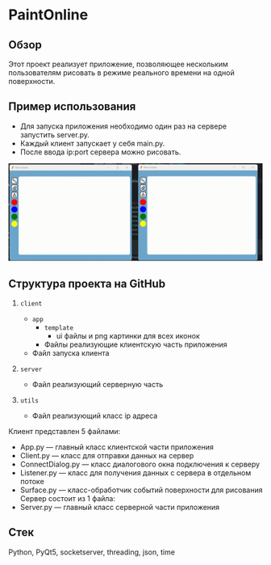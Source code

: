 # PaintOnline

## Обзор
Этот проект реализует приложение, позволяющее нескольким пользователям рисовать в режиме реального времени на одной поверхности.

## Пример использования
- Для запуска приложения необходимо один раз на сервере запустить server.py. 
- Каждый клиент запускает у себя main.py. 
- После ввода ip:port сервера можно рисовать.

 <img src="client/app/template/example.gif" alt="example"/>

## Структура проекта на GitHub
1. `client`
   - `app`
     - `template`
       - ui файлы и png картинки для всех иконок
     - Файлы реализующие клиентскую часть приложения
   - Файл запуска клиента

2. `server`
   - Файл реализующий серверную часть
3. `utils`
   - Файл реализующий класс ip адреса

Клиент представлен 5 файлами:
- App.py — главный класс клиентской части приложения
- Client.py — класс для отправки данных на сервер
- ConnectDialog.py — класс диалогового окна подключения к серверу
- Listener.py — класс для получения данных с сервера в отдельном потоке
- Surface.py — класс-обработчик событий поверхности для рисования
Сервер состоит из 1 файла:
- Server.py — главный класс серверной части приложения


## Стек
Python, PyQt5, socketserver, threading, json, time